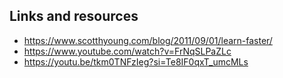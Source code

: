 
## Links and resources
- https://www.scotthyoung.com/blog/2011/09/01/learn-faster/
- https://www.youtube.com/watch?v=FrNqSLPaZLc
- https://youtu.be/tkm0TNFzIeg?si=Te8IF0qxT_umcMLs